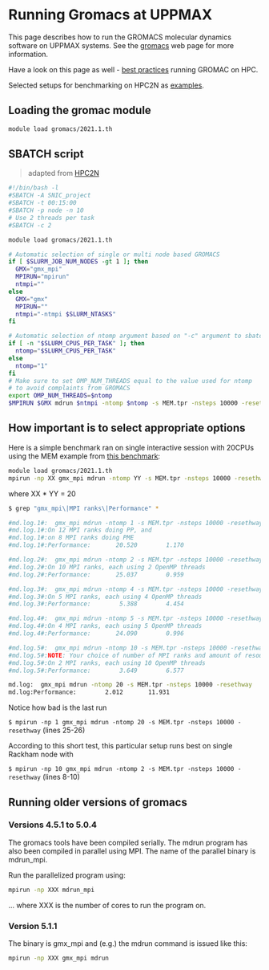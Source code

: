 # Running Gromacs at UPPMAX

This page describes how to run the GROMACS molecular dynamics software on UPPMAX systems. See the [gromacs](http://www.gromacs.org/) web page for more information.

Have a look on this page as well - [best practices](https://docs.bioexcel.eu/gromacs_bpg/en/master/cookbook/cookbook.html) running GROMAC on HPC.

Selected setups for benchmarking on HPC2N as [examples](https://github.com/hpc2n/CourseEfficientMD/tree/main/benchmark/GROMACS).

## Loading the gromac module

``` bash
module load gromacs/2021.1.th
```

## SBATCH script

> adapted from [HPC2N](https://www.hpc2n.umu.se/resources/software/gromacs)

``` bash
#!/bin/bash -l
#SBATCH -A SNIC_project
#SBATCH -t 00:15:00
#SBATCH -p node -n 10
# Use 2 threads per task
#SBATCH -c 2

module load gromacs/2021.1.th

# Automatic selection of single or multi node based GROMACS
if [ $SLURM_JOB_NUM_NODES -gt 1 ]; then
  GMX="gmx_mpi"
  MPIRUN="mpirun"
  ntmpi=""
else
  GMX="gmx"
  MPIRUN=""
  ntmpi="-ntmpi $SLURM_NTASKS"
fi

# Automatic selection of ntomp argument based on "-c" argument to sbatch
if [ -n "$SLURM_CPUS_PER_TASK" ]; then
  ntomp="$SLURM_CPUS_PER_TASK"
else
  ntomp="1"
fi
# Make sure to set OMP_NUM_THREADS equal to the value used for ntomp
# to avoid complaints from GROMACS
export OMP_NUM_THREADS=$ntomp
$MPIRUN $GMX mdrun $ntmpi -ntomp $ntomp -s MEM.tpr -nsteps 10000 -resethway
```

## How important is to select appropriate options

Here is a simple benchmark ran on single interactive session with 20CPUs
using the MEM example from
[this benchmark](https://www.mpibpc.mpg.de/grubmueller/bench):

```bash
module load gromacs/2021.1.th
mpirun -np XX gmx_mpi mdrun -ntomp YY -s MEM.tpr -nsteps 10000 -resethway
```

where XX * YY = 20

``` bash linenums="1"
$ grep "gmx_mpi\|MPI ranks\|Performance" *

#md.log.1#:  gmx_mpi mdrun -ntomp 1 -s MEM.tpr -nsteps 10000 -resethway
#md.log.1#:On 12 MPI ranks doing PP, and
#md.log.1#:on 8 MPI ranks doing PME
#md.log.1#:Performance:       20.520        1.170

#md.log.2#:  gmx_mpi mdrun -ntomp 2 -s MEM.tpr -nsteps 10000 -resethway
#md.log.2#:On 10 MPI ranks, each using 2 OpenMP threads
#md.log.2#:Performance:       25.037        0.959

#md.log.3#:  gmx_mpi mdrun -ntomp 4 -s MEM.tpr -nsteps 10000 -resethway
#md.log.3#:On 5 MPI ranks, each using 4 OpenMP threads
#md.log.3#:Performance:        5.388        4.454

#md.log.4#:  gmx_mpi mdrun -ntomp 5 -s MEM.tpr -nsteps 10000 -resethway
#md.log.4#:On 4 MPI ranks, each using 5 OpenMP threads
#md.log.4#:Performance:       24.090        0.996

#md.log.5#:  gmx_mpi mdrun -ntomp 10 -s MEM.tpr -nsteps 10000 -resethway
#md.log.5#:NOTE: Your choice of number of MPI ranks and amount of resources results in using 10 OpenMP threads per rank, which is most likely inefficient. The optimum is usually between 1 and 6 threads per rank.
#md.log.5#:On 2 MPI ranks, each using 10 OpenMP threads
#md.log.5#:Performance:        3.649        6.577

md.log:  gmx_mpi mdrun -ntomp 20 -s MEM.tpr -nsteps 10000 -resethway
md.log:Performance:        2.012       11.931
```

Notice how bad is the last run

`$ mpirun -np 1 gmx_mpi mdrun -ntomp 20 -s MEM.tpr -nsteps 10000 -resethway` (lines 25-26)

According to this short test, this particular setup runs best on single Rackham node with

`$ mpirun -np 10 gmx_mpi mdrun -ntomp 2 -s MEM.tpr -nsteps 10000 -resethway` (lines 8-10)

## Running older versions of gromacs

### Versions 4.5.1 to 5.0.4

The gromacs tools have been compiled serially. The mdrun program has also been compiled in parallel using MPI. The name of the parallel binary is mdrun_mpi.

Run the parallelized program using:

``` bash
mpirun -np XXX mdrun_mpi
```

... where XXX is the number of cores to run the program on.

### Version 5.1.1

The binary is gmx_mpi and (e.g.) the mdrun command is issued like this:

``` bash
mpirun -np XXX gmx_mpi mdrun
```
